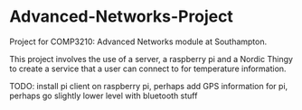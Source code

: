 # Advanced-Networks-Project
Project for COMP3210: Advanced Networks module at Southampton.

This project involves the use of a server, a raspberry pi and a Nordic Thingy to create a service that a user can connect to for temperature information. 

TODO: install pi client on raspberry pi, perhaps add GPS information for pi, perhaps go slightly lower level with bluetooth stuff
